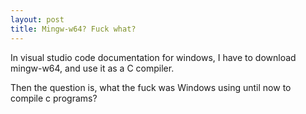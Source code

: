 ```yaml
---
layout: post
title: Mingw-w64? Fuck what?
---
```

In visual studio code documentation for windows, I have to download mingw-w64, and use it as a C compiler.

Then the question is, what the fuck was Windows using until now to compile c programs?
<!--stackedit_data:
eyJoaXN0b3J5IjpbMTkyODY0MzE2MF19
-->